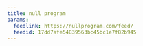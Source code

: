 ```yaml
---
title: null program
params:
  feedlink: https://nullprogram.com/feed/
  feedid: 17dd7afe54839563bc45bc1e7f82b945
---
```


